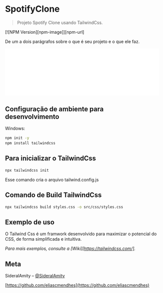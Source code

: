 # SpotifyClone
> Projeto Spotify Clone usando TailwindCss.

[![NPM Version][npm-image]][npm-url]


De um a dois parágrafos sobre o que é seu projeto e o que ele faz.

![](src/img/spotify-logo.png)

## Configuração de ambiente para desenvolvimento

Windows:

```sh
npm init -y
npm install tailwindcss
```
## Para inicializar o TailwindCss
```sh
npx tailwindcss init
```
Esse comando cria o arquivo tailwind.config.js


## Comando de Build TailwindCss
```sh
npx tailwindcss build styles.css -o src/css/styles.css
```
## Exemplo de uso

O Tailwind Css é um framwork desenvolvido para maximizar o potencial do CSS, de forma simplificada e intuitiva.

_Para mais exemplos, consulte a [Wiki][https://tailwindcss.com/]._

## Meta

SideralAmity – [@SideralAmity](https://twitter.com/SideralAmity)



[https://github.com/eliascmendhes](https://github.com/eliascmendhes)

